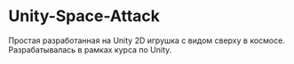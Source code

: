 # Unity-Space-Attack
 Простая разработанная на Unity 2D игрушка с видом сверху в космосе. Разрабатывалась в рамках курса по Unity.
